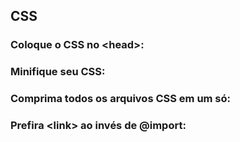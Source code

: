 CSS
---------------


### Coloque o CSS no &lt;head&gt;:

### Minifique seu CSS:

### Comprima todos os arquivos CSS em um só:

### Prefira &lt;link&gt; ao invés de @import:

